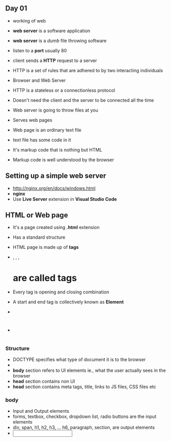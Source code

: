 ## Day 01

* working of web

* __web server__ is a software application
* __web server__ is a _dumb_ file throwing software
* listen to a __port__ usually 80
* client sends a __HTTP__ request to a server
* HTTP is a set of rules that are adhered to by two interacting individuals
* Browser and Web Server
* HTTP is a stateless or a connectionless protocol
* Doesn't need the client and the server to be connected all the time

* Web server is going to throw files at you
* Serves web pages
* Web page is an ordinary text file
* text file has some code in it
* It's markup code that is nothing but HTML
* Markup code is well understood by the browser


## Setting up a simple web server
* http://nginx.org/en/docs/windows.html
* __nginx__
* Use __Live Server__ extension in __Visual Studio Code__



## HTML or Web page

* It's a page created using __.html__ extension
* Has a standard structure
* HTML page is made up of __tags__

* <html>, <head>, <body>, <h1> are called tags
* Every tag is opening and closing combination
* A start and end tag is collectively known as __Element__
* <body></body>
* <h1></h1>
	
### Structure

* DOCTYPE specifies what type of document it is to the browser
* <!DOCTYPE html>	
* __body__ section refers to UI elements ie., what the user actually sees in the browser
* __head__ section contains non UI
* __head__ section contains meta tags, title, links to JS files, CSS files etc

### body

* Input and Output elements
* forms, textbox, checkbox, dropdown list, radio buttons are the input elements
* div, span, h1, h2, h3, ... h6, paragraph, section, are output elements
* <input type="XYZ">































